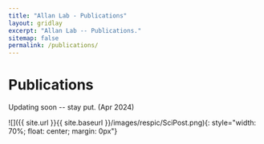```yaml
---
title: "Allan Lab - Publications"
layout: gridlay
excerpt: "Allan Lab -- Publications."
sitemap: false
permalink: /publications/
---
```



# Publications

Updating soon -- stay put. (Apr 2024)

![]({{ site.url }}{{ site.baseurl }}/images/respic/SciPost.png){: style="width: 70%; float: center; margin: 0px"}


